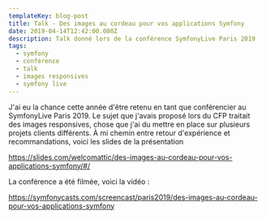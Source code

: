 ```yaml
---
templateKey: blog-post
title: Talk - Des images au cordeau pour vos applications Symfony
date: 2019-04-14T12:42:00.000Z
description: Talk donné lors de la conférence SymfonyLive Paris 2019
tags:
  - symfony
  - conférence
  - talk
  - images responsives
  - symfony live
---
```

J'ai eu la chance cette année d'être retenu en tant que conférencier au SymfonyLive Paris 2019. Le sujet que j'avais proposé lors du CFP traitait des images responsives, chose que j'ai du mettre en place sur plusieurs projets clients différents. À mi chemin entre retour d'expérience et recommandations, voici les slides de la présentation 

<https://slides.com/welcomattic/des-images-au-cordeau-pour-vos-applications-symfony/#/>

La conférence a été filmée, voici la vidéo :

https://symfonycasts.com/screencast/paris2019/des-images-au-cordeau-pour-vos-applications-symfony
